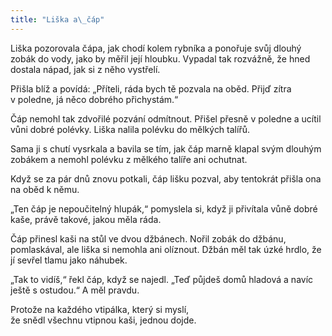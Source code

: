 ```yaml
---
title: "Liška a\_čáp"
---
```


Liška pozorovala čápa, jak chodí kolem rybníka a ponořuje svůj dlouhý zobák do vody, jako by měřil její hloubku. Vypadal tak rozvážně, že hned dostala nápad, jak si z něho vystřelí.

Přišla blíž a povídá: „Příteli, ráda bych tě pozvala na oběd. Přijď zítra v poledne, já něco dobrého přichystám.“

Čáp nemohl tak zdvořilé pozvání odmítnout. Přišel přesně v poledne a ucítil vůni dobré polévky. Liška nalila polévku do mělkých talířů.

Sama ji s chutí vysrkala a bavila se tím, jak čáp marně klapal svým dlouhým zobákem a nemohl polévku z mělkého talíře ani ochutnat.

Když se za pár dnů znovu potkali, čáp lišku pozval, aby tentokrát přišla ona na oběd k němu.

„Ten čáp je nepoučitelný hlupák,“ pomyslela si, když ji přivítala vůně dobré kaše, právě takové, jakou měla ráda.

Čáp přinesl kaši na stůl ve dvou džbánech. Nořil zobák do džbánu, pomlaskával, ale liška si nemohla ani olíznout. Džbán měl tak úzké hrdlo, že jí sevřel tlamu jako náhubek.

„Tak to vidíš,“ řekl čáp, když se najedl. „Teď půjdeš domů hladová a navíc ještě s ostudou.“ A měl pravdu.

Protože na každého vtipálka, který si myslí,  
že snědl všechnu vtipnou kaši, jednou dojde.
